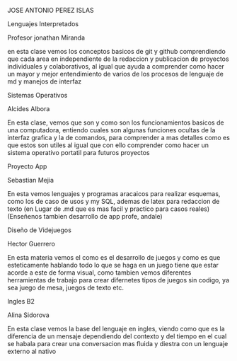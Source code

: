JOSE ANTONIO PEREZ ISLAS

Lenguajes Interpretados

Profesor jonathan Miranda

en esta clase vemos los conceptos basicos de git y github
comprendiendo que cada area en independiente de la redaccion y publicacion de proyectos individuales y colaborativos, al igual que ayuda a comprender como hacer un mayor y mejor entendimiento de varios de los procesos de lenguaje de md y manejos de interfaz

Sistemas Operativos

Alcides Albora

En esta clase, vemos que son y como son los funcionamientos basicos de una computadora, entiendo cuales son algunas funciones ocultas de la interfaz grafica y la de comandos, para comprender a mas detalles como es que estos son utiles al igual que con ello comprender como hacer un sistema operativo portatil para futuros proyectos

Proyecto App


Sebastian Mejia

En esta vemos lenguajes y programas aracaicos para realizar esquemas, como los de caso de usos y my SQL, ademas de latex para redaccion de texto (en Lugar de .md que es mas facil y practico para casos reales) (Enseñenos tambien desarrollo de app profe, andale)

Diseño de Videjuegos

Hector Guerrero

En esta materia vemos el como es el desarrollo de juegos y como es que esteticamente hablando todo lo que se haga en un juego tiene que estar acorde a este de forma visual, como tambien vemos diferentes herramientas de trabajo para crear difernetes tipos de juegos sin codigo, ya sea juego de mesa, juegos de texto etc.

Ingles B2

Alina Sidorova

En esta clase vemos la base del lenguaje en ingles, viendo como que es la diferencia de un mensaje dependiendo del contexto y del tiempo en el cual se habala para crear una conversacion mas fluida y diestra con un lenguaje externo al nativo